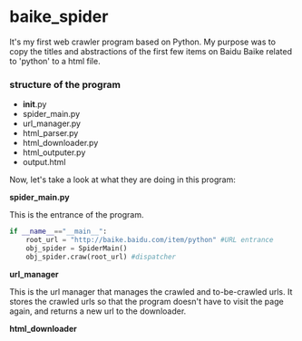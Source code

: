 # baike_spider
It's my first web crawler program based on Python.
My purpose was to copy the titles and abstractions of the first few items on Baidu Baike related to 'python' to a html file.

### structure of the program
- __init__.py
- spider_main.py
- url_manager.py
- html_parser.py
- html_downloader.py
- html_outputer.py
- output.html

Now, let's take a look at what they are doing in this program:

__spider_main.py__

This is the entrance of the program.
``` python
if __name__=="__main__":
    root_url = "http://baike.baidu.com/item/python" #URL entrance
    obj_spider = SpiderMain()
    obj_spider.craw(root_url) #dispatcher
```

__url_manager__

This is the url manager that manages the crawled and to-be-crawled urls.
It stores the crawled urls so that the program doesn't have to visit the page again, and returns a new url to the downloader.

__html_downloader__
